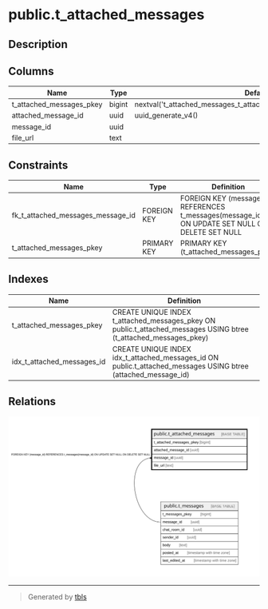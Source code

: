 # public.t_attached_messages

## Description

## Columns

| Name | Type | Default | Nullable | Children | Parents | Comment |
| ---- | ---- | ------- | -------- | -------- | ------- | ------- |
| t_attached_messages_pkey | bigint | nextval('t_attached_messages_t_attached_messages_pkey_seq'::regclass) | false |  |  |  |
| attached_message_id | uuid | uuid_generate_v4() | false |  |  |  |
| message_id | uuid |  | true |  | [public.t_messages](public.t_messages.md) |  |
| file_url | text |  | false |  |  |  |

## Constraints

| Name | Type | Definition |
| ---- | ---- | ---------- |
| fk_t_attached_messages_message_id | FOREIGN KEY | FOREIGN KEY (message_id) REFERENCES t_messages(message_id) ON UPDATE SET NULL ON DELETE SET NULL |
| t_attached_messages_pkey | PRIMARY KEY | PRIMARY KEY (t_attached_messages_pkey) |

## Indexes

| Name | Definition |
| ---- | ---------- |
| t_attached_messages_pkey | CREATE UNIQUE INDEX t_attached_messages_pkey ON public.t_attached_messages USING btree (t_attached_messages_pkey) |
| idx_t_attached_messages_id | CREATE UNIQUE INDEX idx_t_attached_messages_id ON public.t_attached_messages USING btree (attached_message_id) |

## Relations

![er](public.t_attached_messages.svg)

---

> Generated by [tbls](https://github.com/k1LoW/tbls)

